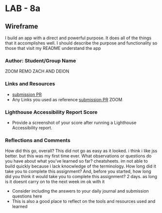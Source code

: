 # LAB - 8a

## Wireframe

I build an app with a direct and powerful purpose. It does all of the things that it accomplishes well. I should describe the purpose and functionality so those that visit my README understand the app

### Author: Student/Group Name
ZOOM
REMO
ZACH AND DEION

### Links and Resources

* [submission PR](http://xyz.com)
* Any Links you used as reference
[submission PR](https://jonitrythall.com/content/flexboxsheet.pdf)
ZOOM

### Lighthouse Accessibility Report Score

* Provide a screenshot of your score after running a Lighthouse Accessibility report.

### Reflections and Comments
How did this go, overall? This did not go as easy as it looked. i think i like jss better. but this was my first time ever. 
What observations or questions do you have about what you’ve learned so far? cheatsheets. im not able to build quickly because i lack knocwledge of the terminology.
How long did it take you to complete this assignment? And, before you started, how long did you think it would take you to complete this assignment? 2 days. as long is it doesnt carry on to the next week im ok with it
* Consider including the answers to your daily journal and submission questions here
* This is also a good place to reflect on the tools and resources used and learned